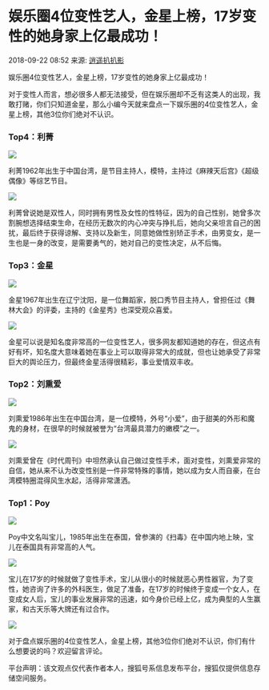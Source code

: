# 娱乐圈4位变性艺人，金星上榜，17岁变性的她身家上亿最成功！

2018-09-22 08:52 来源: [逍遥扒扒影](https://www.sohu.com/a/255408920_100128017?spm=smpc.content-abroad.content.1.1737564817566c3UhBva)

娱乐圈4位变性艺人，金星上榜，17岁变性的她身家上亿最成功！

对于变性人而言，想必很多人都无法接受，但在娱乐圈却不乏有这类人的出现，我敢打赌，你们只知道金星，那么小编今天就来盘点一下娱乐圈的4位变性艺人，金星上榜，其他3位你们绝对不认识。

### Top4：利菁

![](http://5b0988e595225.cdn.sohucs.com/images/20180922/39eeff4b3e0541d7bfd83df5a53b4da6.jpeg)

利菁1962年出生于中国台湾，是节目主持人，模特，主持过《麻辣天后宫》《超级偶像》等综艺节目。

![](http://5b0988e595225.cdn.sohucs.com/images/20180922/d96b64607f4545bfada458fe2cf6af4c.jpeg)

利菁曾说她是双性人，同时拥有男性及女性的性特征，因为的自己性别，她曾多次割腕想选择结束生命，在经历无数次的内心冲突与挣扎后，她向父亲坦言自己的困扰，最后终于获得谅解、支持以及新生，同意她做性别矫正手术，由男变女，是一生也是一身的改变，是需要勇气的，她对自己的变性决定，从不后悔。

### Top3：金星

![](http://5b0988e595225.cdn.sohucs.com/images/20180922/e40223decec548c19bdfa040f4de0383.jpeg)

金星1967年出生在辽宁沈阳，是一位舞蹈家，脱口秀节目主持人，曾担任过《舞林大会》的评委，主持的《金星秀》也深受观众喜爱。

![](http://5b0988e595225.cdn.sohucs.com/images/20180922/21c283b3d927473687be4e97129735e7.jpeg)

金星可以说是知名度非常高的一位变性艺人，很多网友都知道她的存在，但这点有好有坏，知名度大意味着她在事业上可以取得非常大的成就，但也让她承受了非常巨大的舆论压力，但最终金星活得很精彩，事业爱情双丰收。

### Top2：刘熏爱

![](http://5b0988e595225.cdn.sohucs.com/images/20180922/535b610e950a48a1a9a8be12a4409409.jpeg)

刘熏爱1986年出生在中国台湾，是一位模特，外号“小爱”，由于甜美的外形和魔鬼的身材，在很早的时候就被誉为“台湾最具潜力的嫩模”之一。

![](http://5b0988e595225.cdn.sohucs.com/images/20180922/847d4e52eff04535b5839f83ecd94c2e.jpeg)

刘熏爱曾在《时代周刊》中坦然承认自己做过变性手术，面对变性，刘熏爱非常的自信，她从来不认为改变性别是一件非常特殊的事情，她以成为女人而自豪，在台湾模特圈混得风生水起，活得非常潇洒。

### Top1：Poy

![](http://5b0988e595225.cdn.sohucs.com/images/20180922/e5ea0e5e87c34879be28d3aa9d88ca57.jpeg)

Poy中文名叫宝儿，1985年出生在泰国，曾参演的《扫毒》在中国内地上映，宝儿在泰国具有非常高的人气。

![](http://5b0988e595225.cdn.sohucs.com/images/20180922/27fe618fe4274d3c9fa715d6303f4882.jpeg)

宝儿在17岁的时候就做了变性手术，宝儿从很小的时候就恶心男性器官，为了变性，她咨询了许多的外科医生，做足了准备，在17岁的时候终于变成一个女人，在变成女人后，宝儿的事业发展非常的迅速，如今身价已经上亿，成为典型的人生赢家，和古天乐等大牌还有过合作。

![](http://5b0988e595225.cdn.sohucs.com/images/20180922/6f255666e17846d988892bceece467f1.jpeg)

对于盘点娱乐圈的4位变性艺人，金星上榜，其他3位你们绝对不认识，你们有什么想要说的吗？欢迎留言评论。

平台声明：该文观点仅代表作者本人，搜狐号系信息发布平台，搜狐仅提供信息存储空间服务。